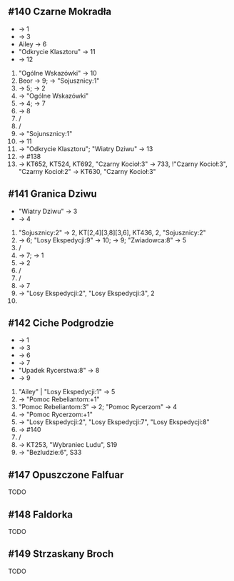 ## #140 Czarne Mokradła
* -> 1
* -> 3
* Ailey -> 6
* "Odkrycie Klasztoru" -> 11
* -> 12

1. "Ogólne Wskazówki" -> 10
2. Beor -> 9; -> "Sojusznicy:1"
3. -> 5; -> 2
4. -> "Ogólne Wskazówki"
5. -> 4; -> 7
6. -> 8
7. /
8. /
9. -> "Sojunsznicy:1"
10. -> 11
11. -> "Odkrycie Klasztoru"; "Wiatry Dziwu" -> 13
12. -> #138
13. -> KT652, KT524, KT692, "Czarny Kocioł:3" -> 733, !"Czarny Kocioł:3", "Czarny Kocioł:2" -> KT630, "Czarny Kocioł:3"

## #141 Granica Dziwu
* "Wiatry Dziwu" -> 3
* -> 4

1. "Sojusznicy:2" -> 2, KT[2,4][3,8][3,6], KT436, 2, "Sojusznicy:2"
2. -> 6; "Losy Ekspedycji:9" -> 10; -> 9; "Zwiadowca:8" -> 5
3. /
4. -> 7; -> 1
5. -> 2
6. /
7. /
8. -> 7
9. -> "Losy Ekspedycji:2", "Losy Ekspedycji:3", 2
10. 

## #142 Ciche Podgrodzie
* -> 1
* -> 3
* -> 6
* -> 7
* "Upadek Rycerstwa:8" -> 8
* -> 9

1. "Ailey" | "Losy Ekspedycji:1" -> 5
2. -> "Pomoc Rebeliantom:+1"
3. "Pomoc Rebeliantom:3" -> 2; "Pomoc Rycerzom" -> 4
4. -> "Pomoc Rycerzom:+1"
5. -> "Losy Ekspedycji:2",  "Losy Ekspedycji:7", "Losy Ekspedycji:8"
6. -> #140
7. /
8. -> KT253, "Wybraniec Ludu", S19
9. -> "Bezludzie:6", S33

## #147 Opuszczone Falfuar
TODO

## #148 Faldorka
TODO

## #149 Strzaskany Broch
TODO
